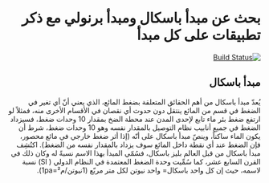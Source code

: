 <div dir="rtl">
  
# بحث عن مبدأ باسكال ومبدأ برنولي مع ذكر تطبيقات على كل مبدأ

[![Build Status](https://travis-ci.org/joemccann/dillinger.svg?branch=master)](https://waseel.js.org)

## مبدأ باسكال

يُعدّ مبدأ باسكال من أهم الحقائق المتعلقة بضغط المائع، الذي يعني أنّ أي تغير في الضغط في قسم من المائع ينتقل دون حدوث أي نقصان في الأقسام الأخرى منه، فمثلاً لو ارتفع ضغط بئر ماء تابع لإحدى المدن عند محطة الضخ بمقدار 10 وحدات ضغط، فسيزداد الضغط في جميع أنابيب نظام التوصيل بالمقدار نفسه وهو 10 وحدات ضغط، شرط أن يكون الماء ساكناً، وينصّ مبدأ باسكال على أنّه (إذا أثر ضغط خارجي في مائع محصور، فإن الضغط عند أي نقطة داخل المائع سوف يزداد بالمقدار نفسه من الضغط). اكتُشِف مبدأ باسكال من قبل العالم بليز باسكال، فسُمّي المبدأ بهذا الاسم نسبةً له وكان ذلك في القرن السابع عشر، كما سُمِّيت وحدة الضغط المعتمدة في النظام الدولي ( Sl) نسبة لاسمه، حيث إن كل واحد باسكال= واحد نيوتن لكل متر مربّع (1نيوتن/م²=1pa).


</div>
